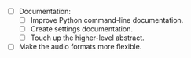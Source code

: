 * [ ] Documentation:
  * [ ] Improve Python command-line documentation.
  * [ ] Create settings documentation.
  * [ ] Touch up the higher-level abstract.
* [ ] Make the audio formats more flexible.
